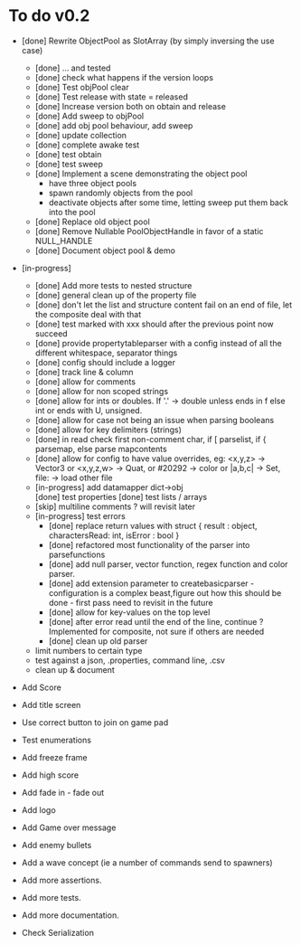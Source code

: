 ﻿# To do v0.2

* [done] Rewrite ObjectPool as SlotArray (by simply inversing the use case)
    - [done] ... and tested
    - [done] check what happens if the version loops
    - [done] Test objPool clear
    - [done] Test release with state = released
    - [done] Increase version both on obtain and release
    - [done] Add sweep to objPool
    - [done] add obj pool behaviour, add sweep
    - [done] update collection 
    - [done] complete awake test
    - [done] test obtain
    - [done] test sweep
    - [done] Implement a scene demonstrating the object pool
        - have three object pools
        - spawn randomly objects from the pool
        - deactivate objects after some time, letting sweep put them back into the pool
    - [done] Replace old object pool
    - [done] Remove Nullable PoolObjectHandle in favor of a static NULL_HANDLE
    - [done] Document object pool & demo

* [in-progress]
    - [done] Add more tests to nested structure
    - [done] general clean up of the property file      
    - [done] don't let the list and structure content fail on an end of file, let the composite deal with that
    - [done] test marked with xxx should after the previous point now succeed   
    - [done] provide propertytableparser with a config instead of all the different whitespace, separator things
    - [done] config should include a logger
    - [done] track line & column
    - [done] allow for comments
    - [done] allow for non scoped strings
    - [done] allow for ints or doubles. If '.' -> double unless ends in f else int or ends with U, unsigned.    
    - [done] allow for case not being an issue when parsing booleans
    - [done] allow for key delimiters (strings)
    - [done] in read check first non-comment char, if [ parselist, if { parsemap, else parse mapcontents
    - [done] allow for config to have value overrides, eg: <x,y,z> -> Vector3 or <x,y,z,w> -> Quat, or #20292 -> color or |a,b,c| -> Set, file: -> load other file
    - [in-progress] add datamapper dict->obj     
        [done] test properties
        [done] test lists / arrays
    - [skip] multiline comments ? will revisit later
    - [in-progress] test errors
        - [done] replace return values with struct { result : object, charactersRead: int, isError : bool }
        - [done] refactored most functionality of the parser into parsefunctions
        - [done] add null parser, vector function, regex function and color parser.
        - [done] add extension parameter to createbasicparser - configuration is a complex beast,figure out how this should be done - first pass need to revisit in the future
        - [done] allow for key-values on the top level
        - [done] after error read until the end of the line, continue ? Implemented for composite, not sure if others are needed
        - [done] clean up old parser
    - limit numbers to certain type
    - test against a json, .properties, command line, .csv
    - clean up & document

* Add Score
* Add title screen 
* Use correct button to join on game pad
* Test enumerations
* Add freeze frame
* Add high score
* Add fade in - fade out
* Add logo
* Add Game over message
* Add enemy bullets 
* Add a wave concept (ie a number of commands send to spawners) 
* Add more assertions.
* Add more tests.
* Add more documentation.
* Check Serialization